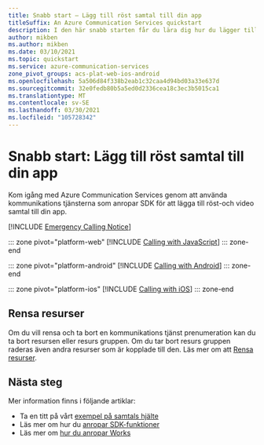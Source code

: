 ```yaml
---
title: Snabb start – Lägg till röst samtal till din app
titleSuffix: An Azure Communication Services quickstart
description: I den här snabb starten får du lära dig hur du lägger till uppringnings funktioner i din app med Azure Communication Services.
author: mikben
ms.author: mikben
ms.date: 03/10/2021
ms.topic: quickstart
ms.service: azure-communication-services
zone_pivot_groups: acs-plat-web-ios-android
ms.openlocfilehash: 5a506d84f338b2eab1c32caa4d94bd03a33e637d
ms.sourcegitcommit: 32e0fedb80b5a5ed0d2336cea18c3ec3b5015ca1
ms.translationtype: MT
ms.contentlocale: sv-SE
ms.lasthandoff: 03/30/2021
ms.locfileid: "105728342"
---
```

# <a name="quickstart-add-voice-calling-to-your-app"></a>Snabb start: Lägg till röst samtal till din app

Kom igång med Azure Communication Services genom att använda kommunikations tjänsterna som anropar SDK för att lägga till röst-och video samtal till din app.

[!INCLUDE [Emergency Calling Notice](../../includes/emergency-calling-notice-include.md)]

::: zone pivot="platform-web"
[!INCLUDE [Calling with JavaScript](./includes/get-started-javascript.md)]
::: zone-end

::: zone pivot="platform-android"
[!INCLUDE [Calling with Android](./includes/get-started-android.md)]
::: zone-end

::: zone pivot="platform-ios"
[!INCLUDE [Calling with iOS](./includes/get-started-ios.md)]
::: zone-end

## <a name="clean-up-resources"></a>Rensa resurser

Om du vill rensa och ta bort en kommunikations tjänst prenumeration kan du ta bort resursen eller resurs gruppen. Om du tar bort resurs gruppen raderas även andra resurser som är kopplade till den. Läs mer om att [Rensa resurser](../create-communication-resource.md#clean-up-resources).

## <a name="next-steps"></a>Nästa steg

Mer information finns i följande artiklar:

- Ta en titt på vårt [exempel på samtals hjälte](../../samples/calling-hero-sample.md)
- Läs mer om hur du [anropar SDK-funktioner](./calling-client-samples.md)
- Läs mer om [hur du anropar Works](../../concepts/voice-video-calling/about-call-types.md)
